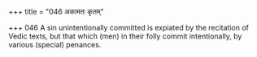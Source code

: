 +++
title = "046 अकामतः कृतम्"

+++
046	A sin unintentionally committed is expiated by the recitation of Vedic texts, but that which (men) in their folly commit intentionally, by various (special) penances.